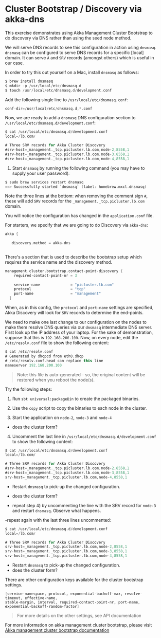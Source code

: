 # Cluster Bootstrap / Discovery via akka-dns

This exercise demonstrates using Akka Management Cluster Bootstrap
to do discovery via DNS rather than using the seed node method.

We will serve DNS records to see this configuration in action using `dnsmasq`.
`dnsmasq` can be configured to serve DNS records for a specific [local] domain. It can serve `A` and `SRV` records (amongst others) which is useful in our case.

In order to try this out yourself on a Mac, install `dnsmasq` as follows:

```scala
$ brew install dnsmasq
$ mkdir -p /usr/local/etc/dnsmasq.d
$ touch /usr/local/etc/dnsmasq.d/development.conf
```

Add the following single line to `/usr/local/etc/dnsmasq.conf`:

```scala
conf-dir=/usr/local/etc/dnsmasq.d,*.conf
```

Now, we are ready to add a `dnsmasq` DNS configuration section to `/usr/local/etc/dnsmasq.d/development.conf`:

```scala
$ cat /usr/local/etc/dnsmasq.d/development.conf
local=/lb.com/

# Three SRV records for Akka Cluster Discovery
#srv-host=_management._tcp.picluster.lb.com,node-2,8558,1
#srv-host=_management._tcp.picluster.lb.com,node-3,8558,1
#srv-host=_management._tcp.picluster.lb.com,node-4,8558,1
```

1) Start `dnsmasq` by running the following command (you may have to supply your user password):

```scala
$ sudo brew services restart dnsmasq
==> Successfully started `dnsmasq` (label: homebrew.mxcl.dnsmasq)
```

Note the three lines at the bottom: when removing the comment sign `#`, these will add `SRV` records for the `_management._tcp.picluster.lb.com` domain.

You will notice the configuration has changed in the `application.conf` file. 

For starters, we specify that we are going to do Discovery via `akka-dns`:

```scala
akka {
   
   discovery.method = akka-dns
   
```

There's a section that is used to describe the bootstrap setup which 
requires the service name and the discovery method. 

```scala
management.cluster.bootstrap.contact-point-discovery {
    required-contact-point-nr = 3
    
    service-name              = "picluster.lb.com"
    protocol                  = "tcp"
    port-name                 = "management"
  }
```

When, as in this config, the `protocol` and `port-name` settings are specified, Akka Discovery will look for `SRV` records to determine the end-points.

We need to make one last change to our configuration on the nodes to make them resolve DNS queries via our `dnsmasq` intermediate DNS server. First look up the IP address of your laptop. For the sake of demonstration, suppose that this is `192.168.200.100`. Now, on every node, edit the `/etc/resolv.conf` file to show the following content:

```scala
$ cat /etc/resolv.conf
# Generated by dhcpcd from eth0.dhcp
# /etc/resolv.conf.head can replace this line
nameserver 192.168.200.100
```

> Note: this file is auto-generated - so, the original content will be restored
>       when you reboot the node(s).


Try the following steps:
 
1. Run `sbt universal:packageBin` to create the packaged binaries.
2. Use the `copy` script to copy the binaries to each node in the cluster.

3. Start the application on `node-2`, `node-3` and `node-4`
- does the cluster form?
4. Uncomment the last line in `/usr/local/etc/dnsmasq.d/development.conf` to show the following content:

```scala
$ cat /usr/local/etc/dnsmasq.d/development.conf
local=/lb.com/

# Three SRV records for Akka Cluster Discovery
#srv-host=_management._tcp.picluster.lb.com,node-2,8558,1
#srv-host=_management._tcp.picluster.lb.com,node-3,8558,1
srv-host=_management._tcp.picluster.lb.com,node-4,8558,1
```
- Restart `dnsmasq` to pick-up the changed configuration.
- does the cluster form?

- repeat step 4) by uncommenting the line with the SRV record for `node-3` and restart `dnsmasq`. Observe what happens.

-repeat again with the last three lines uncommented:

```scala
$ cat /usr/local/etc/dnsmasq.d/development.conf
local=/lb.com/

# Three SRV records for Akka Cluster Discovery
srv-host=_management._tcp.picluster.lb.com,node-2,8558,1
srv-host=_management._tcp.picluster.lb.com,node-3,8558,1
srv-host=_management._tcp.picluster.lb.com,node-4,8558,1
```

- Restart `dnsmasq` to pick-up the changed configuration.
- does the cluster form?

There are other configuration keys available for the cluster bootstrap settings. 
```
[service-namespace, protocol, exponential-backoff-max, resolve-timeout, effective-name, 
stable-margin, interval, required-contact-point-nr, port-name, exponential-backoff-random-factor]
```
> For more details on the other settings, see API documentation

For more information on akka management cluster bootstrap, 
please visit [Akka management cluster bootstrap documentation](https://developer.lightbend.com/docs/akka-management/current/bootstrap/index.html])

  